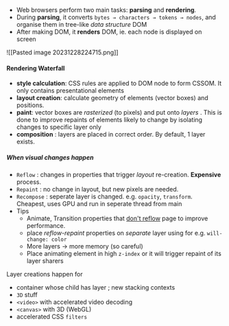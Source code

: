 
- Web browsers perform two main tasks: **parsing** and **rendering**.
- During **parsing**, it converts `bytes → characters → tokens → nodes`, and organise them in tree-like *data structure* DOM
- After making DOM, it **renders** DOM, ie. each node is displayed on screen

![[Pasted image 20231228224715.png]]

#### Rendering Waterfall
- **style calculation**: CSS rules are applied to DOM node to form CSSOM. It only contains presentational elements
- **layout creation**: calculate geometry of elements (vector boxes) and positions.
- **paint**: vector boxes are *rasterized* (to pixels) and put onto *layers* . This is done to improve repaints of elements likely to change by isolating changes to specific layer only
- **composition** : layers are placed in correct order. By default, 1 layer exists. 
##### When visual changes happen
- `Reflow` : changes in properties that trigger *layout* re-creation. **Expensive** process. 
- `Repaint` : no change in layout, but new pixels are needed. 
- `Recompose` : seperate layer is changed. e.g. `opacity`, `transform`. Cheapest, uses GPU and run in seperate thread from main
- Tips
	- Animate, Transition properties that <u>don't reflow</u> page to improve performance.
	- place *reflow-repaint* properties on *separate* layer using for e.g. `will-change: color` 
	- More layers -> more memory (so careful)
	- Place animating element in high `z-index` or it will trigger repaint of its layer sharers

Layer creations happen for
- container whose child has layer ; new stacking contexts
- `3D` stuff
- `<video>` with accelerated video decoding
- `<canvas>` with 3D (WebGL)
- accelerated CSS `filters`